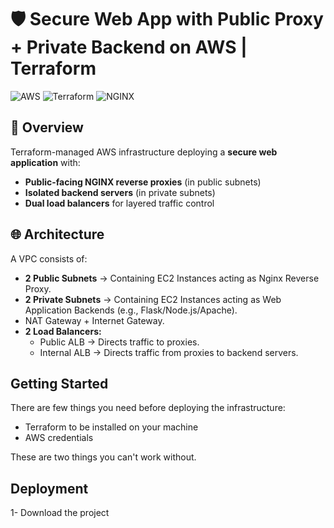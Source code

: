 # 🛡️ Secure Web App with Public Proxy + Private Backend on AWS | Terraform

![AWS](https://img.shields.io/badge/AWS-%23FF9900.svg?style=for-the-badge&logo=amazon-aws&logoColor=white)
![Terraform](https://img.shields.io/badge/terraform-%235835CC.svg?style=for-the-badge&logo=terraform&logoColor=white)
![NGINX](https://img.shields.io/badge/nginx-%23009639.svg?style=for-the-badge&logo=nginx&logoColor=white)

## 📜 Overview
Terraform-managed AWS infrastructure deploying a **secure web application** with:
- **Public-facing NGINX reverse proxies** (in public subnets)
- **Isolated backend servers** (in private subnets)
- **Dual load balancers** for layered traffic control

## 🌐 Architecture

A VPC consists of:

- **2 Public Subnets** → Containing EC2 Instances acting as Nginx Reverse Proxy.
- **2 Private Subnets** → Containing EC2 Instances acting as Web Application Backends (e.g., Flask/Node.js/Apache).
- NAT Gateway + Internet Gateway.
- **2 Load Balancers:**
   - Public ALB → Directs traffic to proxies.
   - Internal ALB → Directs traffic from proxies to backend servers.
 
## Getting Started

There are few things you need before deploying the infrastructure:

- Terraform to be installed on your machine
- AWS credentials

These are two things you can't work without.


## Deployment

1- Download the project
